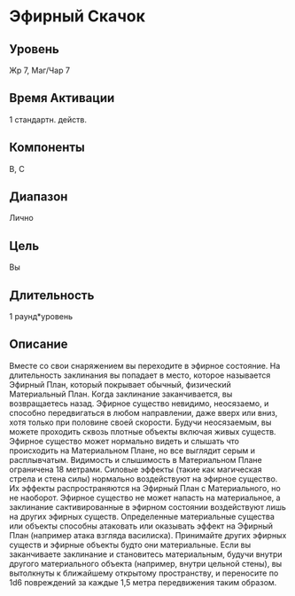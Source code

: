# Эфирный Скачок

## Уровень
Жр 7, Маг/Чар 7
## Время Активации
1 стандартн. действ.
## Компоненты
В, С
## Диапазон
Лично
## Цель
Вы
## Длительность
1 раунд\*уровень
## Описание
Вместе со свои снаряжением вы переходите в эфирное состояние. На длительность заклинания вы попадает в место, которое называется Эфирный План, который покрывает обычный, физический Материальный План. Когда заклинание заканчивается, вы возвращаетесь назад. Эфирное существо невидимо, неосязаемо, и способно передвигаться в любом направлении, даже вверх или вниз, хотя только при половине своей скорости. Будучи неосязаемым, вы можете проходить сквозь плотные объекты включая живых существ. Эфирное существо может нормально видеть и слышать что происходить на Материальном Плане, но все выглядит серым и расплывчатым. Видимость и слышимость в Материальном Плане ограничена 18 метрами. Силовые эффекты (такие как магическая стрела и стена силы) нормально воздействуют на эфирное существо. Их эффекты распространяются на Эфирный План с Материального, но не наоборот. Эфирное существо не может напасть на материальное, а заклинание сактивированные в эфирном состоянии воздействуют лишь на других эфирных существ. Определенные материальные существа или объекты способны атаковать или оказывать эффект на Эфирный План (например атака взгляда василиска). Принимайте других эфирных существ и эфирные объекты будто они материальные. Если вы заканчиваете заклинание и становитесь материальным, будучи внутри другого материального объекта (например, внутри цельной стены), вы вытолкнуты к ближайшему открытому пространству, и переносите по 1d6 повреждений за каждые 1,5 метра передвижения таким образом.